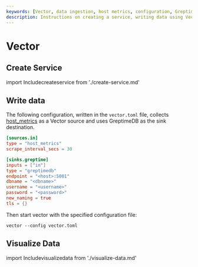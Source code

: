 ```yaml
---
keywords: [Vector, data ingestion, host metrics, configuration, GreptimeCloud]
description: Instructions on creating a service, writing data using Vector, and visualizing data in GreptimeDB.
---
```


# Vector

## Create Service
import Includecreateservice from './create-service.md'

<Includecreateservice/>

## Write data

The following configuration, written in the `vector.toml` file, collects [host_metrics](https://vector.dev/docs/reference/configuration/sources/host_metrics/) as a Vector source and uses GreptimeDB as the sink destination.

```toml
[sources.in]
type = "host_metrics"
scrape_interval_secs = 30

[sinks.greptime]
inputs = ["in"]
type = "greptimedb"
endpoint = "<host>:5001"
dbname = "<dbname>"
username = "<username>"
password = "<password>"
new_naming = true
tls = {}
```

Then start vector with the specified configuration file:

```shell
vector --config vector.toml
```

## Visualize Data
import Includevisualizedata from './visualize-data.md'

<Includevisualizedata/>
